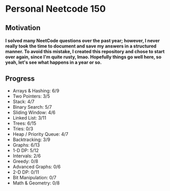 # Personal Neetcode 150
## Motivation
#### I solved many NeetCode questions over the past year; however, I never really took the time to document and save my answers in a structured manner. To avoid this mistake, I created this repository and chose to start over again, since I'm quite rusty, lmao. Hopefully things go well here, so yeah, let's see what happens in a year or so.

## Progress
- Arrays & Hashing: 6/9
- Two Pointers: 3/5
- Stack: 4/7
- Binary Search: 5/7
- Sliding Window: 4/6
- Linked List: 3/11
- Trees: 6/15
- Tries: 0/3
- Heap / Priority Queue: 4/7
- Backtracking: 3/9
- Graphs: 6/13
- 1-D DP: 5/12
- Intervals: 2/6
- Greedy: 0/8
- Advanced Graphs: 0/6
- 2-D DP: 0/11
- Bit Manipulation: 0/7
- Math & Geometry: 0/8